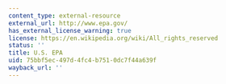 ```yaml
---
content_type: external-resource
external_url: http://www.epa.gov/
has_external_license_warning: true
license: https://en.wikipedia.org/wiki/All_rights_reserved
status: ''
title: U.S. EPA
uid: 75bbf5ec-497d-4fc4-b751-0dc7f44a639f
wayback_url: ''
---
```


